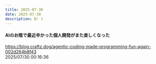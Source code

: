 ```yaml
---
title: 2025-07-30
date: 2025-07-30
description: B! 1
---
```


#### AIのお陰で最近辛かった個人開発がまた楽しくなった
https://blog.craftz.dog/agentic-coding-made-programming-fun-again-002d264b8f43<br>
2025/07/30 00:16:36<br>


